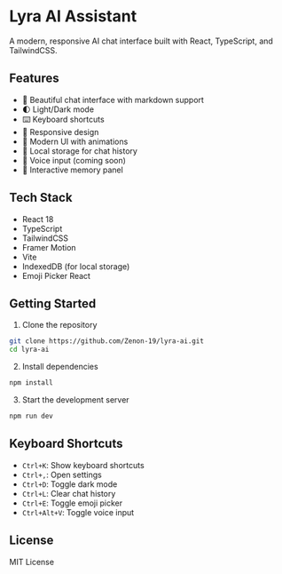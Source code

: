 # Lyra AI Assistant

A modern, responsive AI chat interface built with React, TypeScript, and TailwindCSS.

## Features

- 💬 Beautiful chat interface with markdown support
- 🌓 Light/Dark mode
- ⌨️ Keyboard shortcuts
- 📱 Responsive design
- 🎨 Modern UI with animations
- 💾 Local storage for chat history
- 🎤 Voice input (coming soon)
- 🧠 Interactive memory panel

## Tech Stack

- React 18
- TypeScript
- TailwindCSS
- Framer Motion
- Vite
- IndexedDB (for local storage)
- Emoji Picker React

## Getting Started

1. Clone the repository
```bash
git clone https://github.com/Zenon-19/lyra-ai.git
cd lyra-ai
```

2. Install dependencies
```bash
npm install
```

3. Start the development server
```bash
npm run dev
```

## Keyboard Shortcuts

- `Ctrl+K`: Show keyboard shortcuts
- `Ctrl+,`: Open settings
- `Ctrl+D`: Toggle dark mode
- `Ctrl+L`: Clear chat history
- `Ctrl+E`: Toggle emoji picker
- `Ctrl+Alt+V`: Toggle voice input

## License

MIT License
